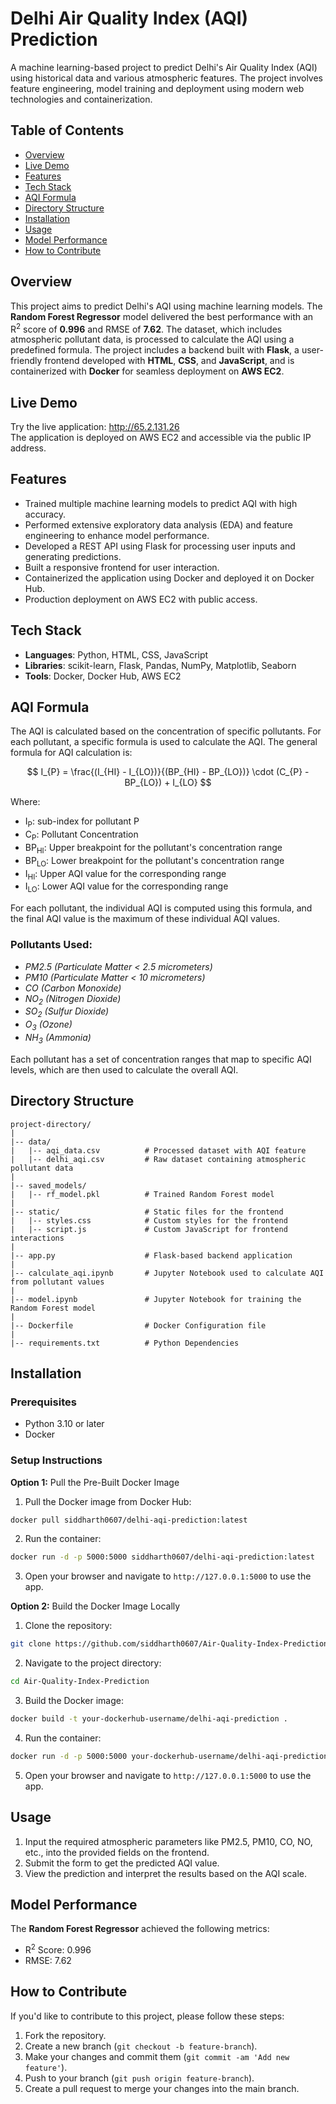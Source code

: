 # Delhi Air Quality Index (AQI) Prediction

A machine learning-based project to predict Delhi's Air Quality Index (AQI) using historical data and various atmospheric features. The project involves feature engineering, model training and deployment using modern web technologies and containerization.

## Table of Contents
- [Overview](#overview)
- [Live Demo](#live-demo)
- [Features](#features)
- [Tech Stack](#tech-stack)
- [AQI Formula](#aqi-formula)
- [Directory Structure](#directory-structure)
- [Installation](#installation)
- [Usage](#usage)
- [Model Performance](#model-performance)
- [How to Contribute](#how-to-contribute)

## Overview
This project aims to predict Delhi's AQI using machine learning models. The **Random Forest Regressor** model delivered the best performance with an R<sup>2</sup> score of **0.996** and RMSE of **7.62**. The dataset, which includes atmospheric pollutant data, is processed to calculate the AQI using a predefined formula. The project includes a backend built with **Flask**, a user-friendly frontend developed with **HTML**, **CSS**, and **JavaScript**, and is containerized with **Docker** for seamless deployment on **AWS EC2**.

## Live Demo
Try the live application: http://65.2.131.26<br>
The application is deployed on AWS EC2 and accessible via the public IP address.

## Features
- Trained multiple machine learning models to predict AQI with high accuracy.
- Performed extensive exploratory data analysis (EDA) and feature engineering to enhance model performance.
- Developed a REST API using Flask for processing user inputs and generating predictions.
- Built a responsive frontend for user interaction.
- Containerized the application using Docker and deployed it on Docker Hub.
- Production deployment on AWS EC2 with public access.

## Tech Stack
- **Languages**: Python, HTML, CSS, JavaScript
- **Libraries**: scikit-learn, Flask, Pandas, NumPy, Matplotlib, Seaborn
- **Tools**: Docker, Docker Hub, AWS EC2

## AQI Formula

The AQI is calculated based on the concentration of specific pollutants. For each pollutant, a specific formula is used to calculate the AQI. The general formula for AQI calculation is:

$$
I_{P} = \frac{(I_{HI} - I_{LO})}{(BP_{HI} - BP_{LO})} \cdot (C_{P} - BP_{LO}) + I_{LO}
$$

Where:
- I<sub>P</sub>: sub-index for pollutant P
- C<sub>P</sub>: Pollutant Concentration
- BP<sub>HI</sub>: Upper breakpoint for the pollutant's concentration range
- BP<sub>LO</sub>: Lower breakpoint for the pollutant's concentration range
- I<sub>HI</sub>: Upper AQI value for the corresponding range
- I<sub>LO</sub>: Lower AQI value for the corresponding range

For each pollutant, the individual AQI is computed using this formula, and the final AQI value is the maximum of these individual AQI values.

### Pollutants Used:
- *PM2.5 (Particulate Matter < 2.5 micrometers)*
- *PM10 (Particulate Matter < 10 micrometers)*
- *CO (Carbon Monoxide)*
- *NO<sub>2</sub> (Nitrogen Dioxide)*
- *SO<sub>2</sub> (Sulfur Dioxide)*
- *O<sub>3</sub> (Ozone)*
- *NH<sub>3</sub> (Ammonia)*

Each pollutant has a set of concentration ranges that map to specific AQI levels, which are then used to calculate the overall AQI.

## Directory Structure
```plaintext
project-directory/
|
|-- data/                      
|   |-- aqi_data.csv          # Processed dataset with AQI feature
|   |-- delhi_aqi.csv         # Raw dataset containing atmospheric pollutant data
|
|-- saved_models/              
|   |-- rf_model.pkl          # Trained Random Forest model
|
|-- static/                   # Static files for the frontend
|   |-- styles.css            # Custom styles for the frontend
|   |-- script.js             # Custom JavaScript for frontend interactions
|
|-- app.py                    # Flask-based backend application
|
|-- calculate_aqi.ipynb       # Jupyter Notebook used to calculate AQI from pollutant values
|
|-- model.ipynb               # Jupyter Notebook for training the Random Forest model
|
|-- Dockerfile                # Docker Configuration file
|
|-- requirements.txt          # Python Dependencies
```
## Installation
### Prerequisites
- Python 3.10 or later
- Docker

### Setup Instructions
**Option 1:** Pull the Pre-Built Docker Image
1. Pull the Docker image from Docker Hub:
```bash
docker pull siddharth0607/delhi-aqi-prediction:latest
```
2. Run the container:
```bash
docker run -d -p 5000:5000 siddharth0607/delhi-aqi-prediction:latest
```
3. Open your browser and navigate to `http://127.0.0.1:5000` to use the app.

**Option 2:** Build the Docker Image Locally
1. Clone the repository:
```bash
git clone https://github.com/siddharth0607/Air-Quality-Index-Prediction.git
```
2. Navigate to the project directory:
```bash
cd Air-Quality-Index-Prediction
```
3. Build the Docker image:
```bash
docker build -t your-dockerhub-username/delhi-aqi-prediction .
```
4. Run the container:
```bash
docker run -d -p 5000:5000 your-dockerhub-username/delhi-aqi-prediction
```
5. Open your browser and navigate to `http://127.0.0.1:5000` to use the app.

## Usage
1. Input the required atmospheric parameters like PM2.5, PM10, CO, NO, etc., into the provided fields on the frontend.
2. Submit the form to get the predicted AQI value.
3. View the prediction and interpret the results based on the AQI scale.

## Model Performance
The **Random Forest Regressor** achieved the following metrics:
- R<sup>2</sup> Score: 0.996
- RMSE: 7.62
## How to Contribute
If you'd like to contribute to this project, please follow these steps:
1. Fork the repository.
2. Create a new branch (`git checkout -b feature-branch`).
3. Make your changes and commit them (`git commit -am 'Add new feature'`).
4. Push to your branch (`git push origin feature-branch`).
5. Create a pull request to merge your changes into the main branch.

